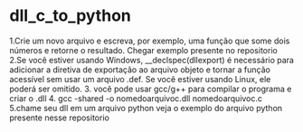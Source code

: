 ﻿# dll_c_to_python
1.Crie um novo arquivo e escreva, por exemplo, uma função que some dois números e retorne o resultado.
  Chegar exemplo presente no repositorio
2.Se você estiver usando Windows, __declspec(dllexport) é necessário para adicionar a diretiva de exportação ao arquivo objeto e tornar a função acessível sem usar um arquivo .def. Se você estiver usando Linux, ele poderá ser omitido.
3. você pode usar gcc/g++ para compilar o programa e criar o .dll
4. gcc -shared -o nomedoarquivoc.dll nomedoarquivoc.c
5.chame seu dll em um arquivo python 
  veja o exemplo do arquivo python presente nesse repositorio
